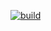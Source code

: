 [![build](https://travis-ci.org/younglives/younglives.international.svg)](https://travis-ci.org/younglives/younglives.international)
